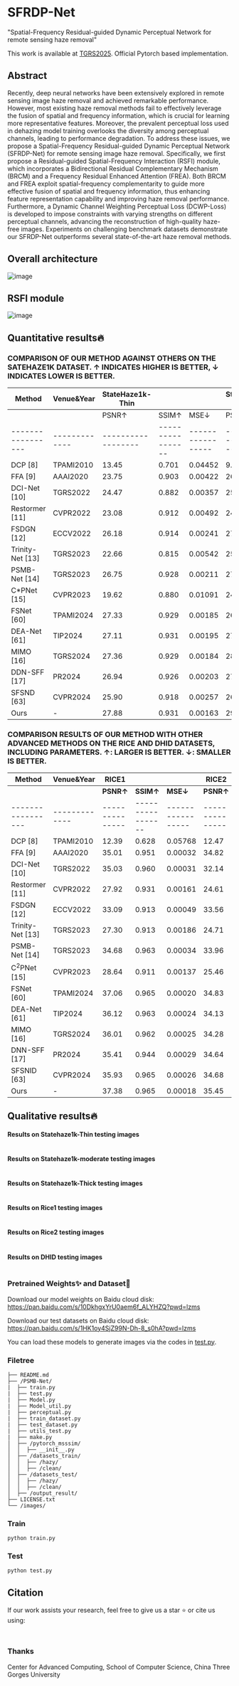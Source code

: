 # SFRDP-Net
"Spatial-Frequency Residual-guided Dynamic Perceptual Network for remote sensing haze removal"

This work is available at [TGRS2025](https://ieeexplore.ieee.org/document/10892218). Official Pytorch based implementation.

## Abstract
Recently, deep neural networks have been extensively explored in remote sensing image haze removal and achieved remarkable performance. However, most existing haze removal methods fail to effectively leverage the fusion of spatial and frequency information, which is crucial for learning more representative features. Moreover, the prevalent perceptual loss used in dehazing model training overlooks the diversity among perceptual channels, leading to performance degradation. To address these issues, we propose a Spatial-Frequency Residual-guided Dynamic Perceptual Network (SFRDP-Net) for remote sensing image haze removal. Specifically, we first propose a Residual-guided Spatial-Frequency Interaction (RSFI) module, which incorporates a Bidirectional Residual Complementary Mechanism (BRCM) and a Frequency Residual Enhanced Attention (FREA). Both BRCM and FREA exploit spatial-frequency complementarity to guide more effective fusion of spatial and frequency information, thus enhancing feature representation capability and improving haze removal performance. Furthermore, a Dynamic Channel Weighting Perceptual Loss (DCWP-Loss) is developed to impose constraints with varying strengths on different perceptual channels, advancing the reconstruction of high-quality haze-free images. Experiments on challenging benchmark datasets demonstrate our SFRDP-Net outperforms several state-of-the-art haze removal methods.

## Overall architecture
![image]()

## RSFI module
![image]()

## Quantitative results🔥

### COMPARISON OF OUR METHOD AGAINST OTHERS ON THE SATEHAZE1K DATASET. ↑ INDICATES HIGHER IS BETTER, ↓ INDICATES LOWER IS BETTER.

| Method          | Venue&Year  | StateHaze1k-Thin |                 |                 | StateHaze1k-Moderate |                 |                 | StateHaze1k-Thick |                 |                 | StateHaze1k-Average |                 |                 |
|-----------------|-------------|------------------|-----------------|-----------------|----------------------|-----------------|-----------------|-------------------|-----------------|-----------------|---------------------|-----------------|-----------------|
|                 |             | PSNR↑            | SSIM↑           | MSE↓            | PSNR↑                | SSIM↑           | MSE↓            | PSNR↑             | SSIM↑          | MSE↓            | PSNR↑               | SSIM↑          | MSE↓            |
|-----------------|-------------|------------------|-----------------|-----------------|----------------------|-----------------|-----------------|-------------------|-----------------|-----------------|---------------------|-----------------|-----------------|
| DCP [8]         | TPAMI2010   | 13.45            | 0.701           | 0.04452         | 9.780                | 0.592           | 0.10520         | 10.89             | 0.572          | 0.08147         | 11.37               | 0.621          | 0.07706         |
| FFA [9]         | AAAI2020    | 23.75            | 0.903           | 0.00422         | 26.50                | 0.941           | 0.00224         | 22.03             | 0.840          | 0.00627         | 24.09               | 0.894          | 0.00424         |
| DCI-Net [10]    | TGRS2022    | 24.47            | 0.882           | 0.00357         | 25.05                | 0.910           | 0.00313         | 22.73             | 0.806          | 0.00533         | 24.08               | 0.866          | 0.00401         |
| Restormer [11]  | CVPR2022    | 23.08            | 0.912           | 0.00492         | 24.73                | 0.903           | 0.00337         | 19.58             | 0.792          | 0.01102         | 22.46               | 0.869          | 0.00644         |
| FSDGN [12]      | ECCV2022    | 26.18            | 0.914           | 0.00241         | 27.68                | 0.943           | 0.00171         | 23.95             | 0.854          | 0.00663         | 25.94               | 0.904          | 0.00271         |
| Trinity-Net [13]| TGRS2023    | 22.66            | 0.815           | 0.00542         | 25.02                | 0.929           | 0.00315         | 22.05             | 0.825          | 0.00624         | 23.24               | 0.856          | 0.00404         |
| PSMB-Net [14]   | TGRS2023    | 26.75            | 0.928           | 0.00211         | 27.48                | 0.946           | 0.00179         | 25.15             | 0.889          | 0.00056         | 26.46               | 0.921          | 0.00232         |
| C*PNet [15]     | CVPR2023    | 19.62            | 0.880           | 0.01091         | 24.79                | 0.939           | 0.00332         | 16.83             | 0.790          | 0.02075         | 20.41               | 0.870          | 0.01166         |
| FSNet [60]      | TPAMI2024   | 27.33            | 0.929           | 0.00185         | 26.95                | 0.940           | 0.00202         | 25.20             | 0.876          | 0.00302         | 26.49               | 0.915          | 0.00230         |
| DEA-Net [61]    | TIP2024     | 27.11            | 0.931           | 0.00195         | 27.74                | 0.947           | 0.00168         | 24.82             | 0.877          | 0.00330         | 26.56               | 0.918          | 0.00231         |
| MIMO [16]       | TGRS2024    | 27.36            | 0.929           | 0.00184         | 28.37                | 0.957           | 0.00146         | 22.83             | 0.851          | 0.00521         | 26.19               | 0.913          | 0.00284         |
| DDN-SFF [17]    | PR2024      | 26.94            | 0.926           | 0.00203         | 27.93                | 0.943           | 0.00169         | 24.68             | 0.873          | 0.003401        | 26.45               | 0.914          | 0.00237         |
| SFSND [63]      | CVPR2024    | 25.90            | 0.918           | 0.00257         | 26.58                | 0.937           | 0.00220         | 24.35             | 0.868          | 0.00367         | 25.61               | 0.908          | 0.00281         |
| Ours            | -           | 27.88            | 0.931           | 0.00163         | 29.59                | 0.958           | 0.00110         | 25.99             | 0.890          | 0.00252         | 27.82               | 0.926          | 0.00175         |

### COMPARISON RESULTS OF OUR METHOD WITH OTHER ADVANCED METHODS ON THE RICE AND DHID DATASETS, INCLUDING PARAMETERS. ↑: LARGER IS BETTER. ↓: SMALLER IS BETTER.

| Method          | Venue&Year  | RICE1         |                 |                 | RICE2         |                 |                 | DHID          |                 |                 | Overhead       |               |
|-----------------|-------------|---------------|-----------------|-----------------|---------------|-----------------|-----------------|---------------|-----------------|-----------------|----------------|---------------|
|                 |             | **PSNR↑**     | **SSIM↑**       | **MSE↓**        | **PSNR↑**     | **SSIM↑**       | **MSE↓**        | **PSNR↑**     | **SSIM↑**       | **MSE↓**        | **#Param↓**   | **FLOPs↓**    |
|-----------------|-------------|---------------|-----------------|-----------------|---------------|-----------------|-----------------|---------------|-----------------|-----------------|----------------|---------------|
| DCP [8]         | TPAMI2010   | 12.39         | 0.628           | 0.05768         | 12.47         | 0.535           | 0.05662         | 12.96         | 0.517           | 0.05058         | -              | 0.6G          |
| FFA [9]         | AAAI2020    | 35.01         | 0.951           | 0.00032         | 34.82         | 0.894           | 0.00033         | 27.07         | 0.863           | 0.00196         | 4.69M          | 287.53G       |
| DCI-Net [10]    | TGRS2022    | 35.03         | 0.960           | 0.00031         | 32.14         | 0.886           | 0.00061         | 28.17         | 0.892           | 0.00152         | 26.51M         | 26.86G        |
| Restormer [11]  | CVPR2022    | 27.92         | 0.931           | 0.00161         | 24.61         | 0.801           | 0.00346         | 25.61         | 0.853           | 0.00275         | 26.10M         | 141.0G        |
| FSDGN [12]      | ECCV2022    | 33.09         | 0.913           | 0.00049         | 33.56         | 0.893           | 0.00044         | 27.85         | 0.876           | 0.00164         | 2.73M          | 19.60G        |
| Trinity-Net [13]| TGRS2023    | 27.30         | 0.913           | 0.00186         | 24.71         | 0.794           | 0.00338         | 26.97         | 0.871           | 0.00201         | 20.14M         | 30.78G        |
| PSMB-Net [14]   | TGRS2023    | 34.68         | 0.963           | 0.00034         | 33.96         | 0.893           | 0.00040         | 28.01         | 0.888           | 0.00158         | 12.49M         | 98.19G        |
| C<sup>2</sup>PNet [15] | CVPR2023 | 28.64 | 0.911           | 0.00137         | 25.46         | 0.811           | 0.00284         | 27.85         | 0.881           | 0.00164         | 7.17M          | 460.95G       |
| FSNet [60]      | TPAMI2024   | 37.06         | 0.965           | 0.00020         | 34.83         | 0.907           | 0.00033         | 28.51         | 0.907           | 0.00141         | 13.28M         | 111.14G       |
| DEA-Net [61]    | TIP2024     | 36.12         | 0.963           | 0.00024         | 34.13         | 0.889           | 0.00039         | 28.12         | 0.906           | 0.00154         | 3.65M          | 32.23G        |
| MIMO [16]       | TGRS2024    | 36.01         | 0.962           | 0.00025         | 34.28         | 0.904           | 0.00037         | 28.65         | 0.899           | 0.00136         | 15.28M         | 46.44G        |
| DNN-SFF [17]    | PR2024      | 35.41         | 0.944           | 0.00029         | 34.64         | 0.903           | 0.00034         | 28.09         | 0.894           | 0.00155         | 29.5M          | 65.15G        |
| SFSNID [63]     | CVPR2024    | 35.93         | 0.965           | 0.00026         | 34.68         | 0.908           | 0.00034         | 28.12         | 0.903           | 0.00154         | 8.35M          | 69.36G        |
| Ours            | -           | 37.38         | 0.965           | 0.00018         | 35.45         | 0.910           | 0.00028         | 28.89         | 0.907           | 0.00129         | 5.08M          | 38.09G        |

## Qualitative results🔥

#### Results on Statehaze1k-Thin testing images
<div style="text-align: center">
<img alt="" src="/images/thin.png" style="display: inline-block;" />
</div>

#### Results on Statehaze1k-moderate testing images
<div style="text-align: center">
<img alt="" src="/images/thin.png" style="display: inline-block;" />
</div>

#### Results on Statehaze1k-Thick testing images
<div style="text-align: center">
<img alt="" src="/images/thin.png" style="display: inline-block;" />
</div>

#### Results on Rice1 testing images
<div style="text-align: center">
<img alt="" src="/images/thin.png" style="display: inline-block;" />
</div>

#### Results on Rice2 testing images
<div style="text-align: center">
<img alt="" src="/images/thin.png" style="display: inline-block;" />
</div>

#### Results on DHID testing images
<div style="text-align: center">
<img alt="" src="/images/thin.png" style="display: inline-block;" />
</div>

### Pretrained Weights✨ and Dataset🤗

Download our model weights on Baidu cloud disk: https://pan.baidu.com/s/10DkhgxYrU0aem6f_ALYHZQ?pwd=lzms

Download our test datasets on Baidu cloud disk: https://pan.baidu.com/s/1HK1oy4SjZ99N-Dh-8_s0hA?pwd=lzms

You can load these models to generate images via the codes in [test.py](test.py).

### Filetree

```
├── README.md
├── /PSMB-Net/
|  ├── train.py
|  ├── test.py
|  ├── Model.py
|  ├── Model_util.py
|  ├── perceptual.py
|  ├── train_dataset.py
|  ├── test_dataset.py
|  ├── utils_test.py
|  ├── make.py
│  ├── /pytorch_msssim/
│  │  ├── __init__.py
│  ├── /datasets_train/
│  │  ├── /hazy/
│  │  ├── /clean/
│  ├── /datasets_test/
│  │  ├── /hazy/
│  │  ├── /clean/
│  ├── /output_result/
├── LICENSE.txt
└── /images/
```

### Train

```shell
python train.py 
```

### Test

 ```shell
python test.py 
 ```

## Citation
If our work assists your research, feel free to give us a star ⭐ or cite us using:
```

```

```

```

### Thanks

Center for Advanced Computing, School of Computer Science, China Three Gorges University
